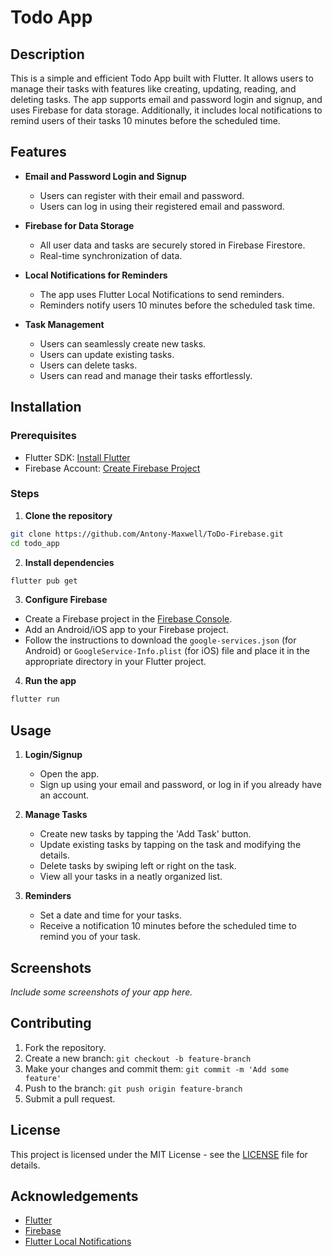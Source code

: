 # Todo App

## Description
This is a simple and efficient Todo App built with Flutter. It allows users to manage their tasks with features like creating, updating, reading, and deleting tasks. The app supports email and password login and signup, and uses Firebase for data storage. Additionally, it includes local notifications to remind users of their tasks 10 minutes before the scheduled time.

## Features

- **Email and Password Login and Signup**
  - Users can register with their email and password.
  - Users can log in using their registered email and password.

- **Firebase for Data Storage**
  - All user data and tasks are securely stored in Firebase Firestore.
  - Real-time synchronization of data.

- **Local Notifications for Reminders**
  - The app uses Flutter Local Notifications to send reminders.
  - Reminders notify users 10 minutes before the scheduled task time.

- **Task Management**
  - Users can seamlessly create new tasks.
  - Users can update existing tasks.
  - Users can delete tasks.
  - Users can read and manage their tasks effortlessly.

## Installation

### Prerequisites

- Flutter SDK: [Install Flutter](https://flutter.dev/docs/get-started/install)
- Firebase Account: [Create Firebase Project](https://firebase.google.com/)

### Steps

1. **Clone the repository**

```bash
git clone https://github.com/Antony-Maxwell/ToDo-Firebase.git
cd todo_app
```

2. **Install dependencies**

```bash
flutter pub get
```

3. **Configure Firebase**

- Create a Firebase project in the [Firebase Console](https://console.firebase.google.com/).
- Add an Android/iOS app to your Firebase project.
- Follow the instructions to download the `google-services.json` (for Android) or `GoogleService-Info.plist` (for iOS) file and place it in the appropriate directory in your Flutter project.

4. **Run the app**

```bash
flutter run
```

## Usage

1. **Login/Signup**
   - Open the app.
   - Sign up using your email and password, or log in if you already have an account.

2. **Manage Tasks**
   - Create new tasks by tapping the 'Add Task' button.
   - Update existing tasks by tapping on the task and modifying the details.
   - Delete tasks by swiping left or right on the task.
   - View all your tasks in a neatly organized list.

3. **Reminders**
   - Set a date and time for your tasks.
   - Receive a notification 10 minutes before the scheduled time to remind you of your task.

## Screenshots

*Include some screenshots of your app here.*

## Contributing

1. Fork the repository.
2. Create a new branch: `git checkout -b feature-branch`
3. Make your changes and commit them: `git commit -m 'Add some feature'`
4. Push to the branch: `git push origin feature-branch`
5. Submit a pull request.

## License

This project is licensed under the MIT License - see the [LICENSE](LICENSE) file for details.

## Acknowledgements

- [Flutter](https://flutter.dev/)
- [Firebase](https://firebase.google.com/)
- [Flutter Local Notifications](https://pub.dev/packages/flutter_local_notifications)
